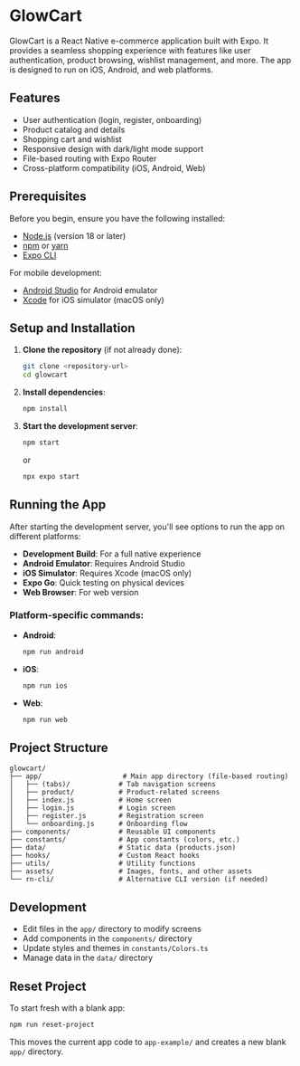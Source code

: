 # GlowCart

GlowCart is a React Native e-commerce application built with Expo. It provides a seamless shopping experience with features like user authentication, product browsing, wishlist management, and more. The app is designed to run on iOS, Android, and web platforms.

## Features

- User authentication (login, register, onboarding)
- Product catalog and details
- Shopping cart and wishlist
- Responsive design with dark/light mode support
- File-based routing with Expo Router
- Cross-platform compatibility (iOS, Android, Web)

## Prerequisites

Before you begin, ensure you have the following installed:

- [Node.js](https://nodejs.org/) (version 18 or later)
- [npm](https://www.npmjs.com/) or [yarn](https://yarnpkg.com/)
- [Expo CLI](https://docs.expo.dev/get-started/installation/)

For mobile development:
- [Android Studio](https://developer.android.com/studio) for Android emulator
- [Xcode](https://developer.apple.com/xcode/) for iOS simulator (macOS only)

## Setup and Installation

1. **Clone the repository** (if not already done):
   ```bash
   git clone <repository-url>
   cd glowcart
   ```

2. **Install dependencies**:
   ```bash
   npm install
   ```

3. **Start the development server**:
   ```bash
   npm start
   ```
   or
   ```bash
   npx expo start
   ```

## Running the App

After starting the development server, you'll see options to run the app on different platforms:

- **Development Build**: For a full native experience
- **Android Emulator**: Requires Android Studio
- **iOS Simulator**: Requires Xcode (macOS only)
- **Expo Go**: Quick testing on physical devices
- **Web Browser**: For web version

### Platform-specific commands:

- **Android**:
  ```bash
  npm run android
  ```

- **iOS**:
  ```bash
  npm run ios
  ```

- **Web**:
  ```bash
  npm run web
  ```

## Project Structure

```
glowcart/
├── app/                    # Main app directory (file-based routing)
│   ├── (tabs)/            # Tab navigation screens
│   ├── product/           # Product-related screens
│   ├── index.js           # Home screen
│   ├── login.js           # Login screen
│   ├── register.js        # Registration screen
│   └── onboarding.js      # Onboarding flow
├── components/            # Reusable UI components
├── constants/             # App constants (colors, etc.)
├── data/                  # Static data (products.json)
├── hooks/                 # Custom React hooks
├── utils/                 # Utility functions
├── assets/                # Images, fonts, and other assets
└── rn-cli/                # Alternative CLI version (if needed)
```

## Development

- Edit files in the `app/` directory to modify screens
- Add components in the `components/` directory
- Update styles and themes in `constants/Colors.ts`
- Manage data in the `data/` directory

## Reset Project

To start fresh with a blank app:

```bash
npm run reset-project
```

This moves the current app code to `app-example/` and creates a new blank `app/` directory.

